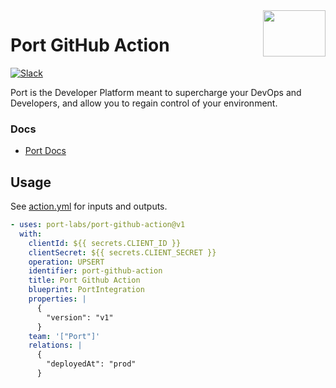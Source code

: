 <img align="right" width="100" height="74" src="https://user-images.githubusercontent.com/8277210/183290025-d7b24277-dfb4-4ce1-bece-7fe0ecd5efd4.svg" />

# Port GitHub Action

[![Slack](https://img.shields.io/badge/Slack-4A154B?style=for-the-badge&logo=slack&logoColor=white)](https://join.slack.com/t/devex-community/shared_invite/zt-1bmf5621e-GGfuJdMPK2D8UN58qL4E_g)

Port is the Developer Platform meant to supercharge your DevOps and Developers, and allow you to regain control of your environment.

### Docs

- [Port Docs](https://docs.getport.io/build-your-software-catalog/custom-integration/api/ci-cd/github-workflow/)

## Usage

See [action.yml](action.yml) for inputs and outputs.

```yaml
- uses: port-labs/port-github-action@v1
  with:
    clientId: ${{ secrets.CLIENT_ID }}
    clientSecret: ${{ secrets.CLIENT_SECRET }}
    operation: UPSERT
    identifier: port-github-action
    title: Port Github Action
    blueprint: PortIntegration
    properties: |
      {
        "version": "v1"
      }
    team: '["Port"]'
    relations: |
      {
        "deployedAt": "prod"
      }
```
